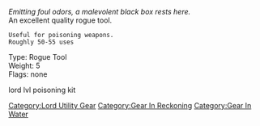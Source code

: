 *Emitting foul odors, a malevolent black box rests here.*  
An excellent quality rogue tool.

`Useful for poisoning weapons.`  
`Roughly 50-55 uses`

Type: Rogue Tool  
Weight: 5  
Flags: none  

lord lvl poisoning kit

[Category:Lord Utility Gear](Category:Lord_Utility_Gear "wikilink")
[Category:Gear In Reckoning](Category:Gear_In_Reckoning "wikilink")
[Category:Gear In Water](Category:Gear_In_Water "wikilink")
